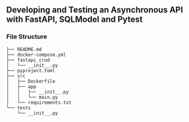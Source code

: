 ## Developing and Testing an Asynchronous API with FastAPI, SQLModel and Pytest

### File Structure
```tree
├── README.md
├── docker-compose.yml
├── fastapi_crud
│   └── __init__.py
├── pyproject.toml
├── src
│   ├── Dockerfile
│   ├── app
│   │   ├── __init__.py
│   │   └── main.py
│   └── requirements.txt
└── tests
    └── __init__.py
```
